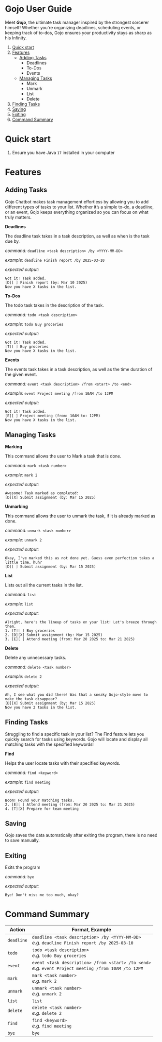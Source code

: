 # Gojo User Guide

Meet **_Gojo_**, the ultimate task manager inspired by the strongest sorcerer himself! Whether you're organizing deadlines, scheduling events, or keeping track of to-dos, Gojo ensures your productivity stays as sharp as his Infinity.

1. [Quick start](#quick-start)
2. [Features](#features-) 
   - [Adding Tasks](#adding-tasks)
        - Deadlines
        - To-Dos
        - Events
   - [Managing Tasks](#managing-tasks)
        - Mark
        - Unmark
        - List
        - Delete
3. [Finding Tasks](#finding-tasks)
4. [Saving](#saving)
5. [Exiting](#exiting)
6. [Command Summary](#command-summary)

# Quick start
1. Ensure you have Java `17` installed in your computer

# Features 
## Adding Tasks
Gojo Chatbot makes task management effortless by allowing you to add different types of tasks to your list. Whether it’s a simple to-do, a deadline, or an event, Gojo keeps everything organized so you can focus on what truly matters.


**Deadlines**

The deadline task takes in a task description, as well as when is the task due by.

_command:_ `deadline <task description> /by <YYYY-MM-DD>`

_example:_ `deadline Finish report /by 2025-03-10`

_expected output:_
``` 
Got it! Task added.  
[D][ ] Finish report (by: Mar 10 2025)  
Now you have X tasks in the list.
```

**To-Dos**

The todo task takes in the description of the task.

_command:_ `todo <task description>`

_example:_ `todo Buy groceries`

_expected output:_
``` 
Got it! Task added.  
[T][ ] Buy groceries  
Now you have X tasks in the list.
```

**Events**

The events task takes in a task description, as well as the time duration of the given event.

_command:_ `event <task description> /from <start> /to <end>`

_example:_ `event Project meeting /from 10AM /to 12PM`

_expected output:_
``` 
Got it! Task added.  
[E][ ] Project meeting (from: 10AM to: 12PM)  
Now you have X tasks in the list.
```

## Managing Tasks

**Marking**

This command allows the user to Mark a task that is done.

_command:_ `mark <task number>`

_example:_ `mark 2`

_expected output:_
``` 
Awesome! Task marked as completed:  
[D][X] Submit assignment (by: Mar 15 2025)
```

**Unmarking**

This command allows the user to unmark the task, if it is already marked as done.

_command:_ `unmark <task number>`

_example:_ `unmark 2`

_expected output:_
``` 
Okay, I've marked this as not done yet. Guess even perfection takes a little time, huh?    
[D][ ] Submit assignment (by: Mar 15 2025)
```

**List**

Lists out all the current tasks in the list.

_command:_ `list`

_example:_ `list`

_expected output:_
``` 
Alright, here's the lineup of tasks on your list! Let's breeze through them.  
1. [T][ ] Buy groceries  
2. [D][X] Submit assignment (by: Mar 15 2025)  
3. [E][ ] Attend meeting (from: Mar 20 2025 to: Mar 21 2025)
```

**Delete**

Delete any unnecessary tasks.

_command:_ `delete <task number>`

_example:_ `delete 2`

_expected output:_
``` 
Ah, I see what you did there! Was that a sneaky Gojo-style move to make the task disappear?  
[D][X] Submit assignment (by: Mar 15 2025)  
Now you have 2 tasks in the list.
```

## Finding Tasks

Struggling to find a specific task in your list? The Find feature lets you quickly search for tasks using keywords. Gojo will locate and display all matching tasks with the specified keywords!

**Find**

Helps the user locate tasks with their specified keywords.

_command:_ `find <keyword>`

_example:_ `find meeting`

_expected output:_
``` 
Boom! Found your matching tasks.  
2. [E][ ] Attend meeting (from: Mar 20 2025 to: Mar 21 2025)  
4. [T][X] Prepare for team meeting  
```
## Saving
Gojo saves the data automatically after exiting the program, there is no need to save manually.

## Exiting
Exits the program

_command:_ `bye`

_expected output:_
``` 
Bye! Don't miss me too much, okay?
```

# Command Summary
| Action     | Format, Example                                                                                            |
|------------|------------------------------------------------------------------------------------------------------------|
| `deadline` | `deadline <task description> /by <YYYY-MM-DD>`<br/> _e.g._ `deadline Finish report /by 2025-03-10`         |
| `todo`     | `todo <task description>`<br/> _e.g._ `todo Buy groceries`                                                 |
| `event`    | `event <task description> /from <start> /to <end>`<br/> _e.g._ `event Project meeting /from 10AM /to 12PM` |
| `mark`     | `mark <task number>`<br/> _e.g._ `mark 2`                                                                  |
| `unmark`   | `unmark <task number>`<br/> _e.g._ `unmark 2`                                                              |
| `list`     | `list`                                                                                                     |
| `delete`   | `delete <task number>`<br/> _e.g._ `delete 2`                                                              |
| `find`     | `find <keyword>`<br/> _e.g._ `find meeting`                                                                |
| `bye`      | `bye`                                                                                                      |